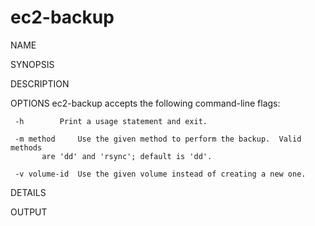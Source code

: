 # ec2-backup

NAME

SYNOPSIS

DESCRIPTION

OPTIONS
  ec2-backup accepts the following command-line flags:

     -h 	   Print a usage statement and exit.

     -m method	   Use the given method to perform the backup.	Valid methods
		   are 'dd' and 'rsync'; default is 'dd'.

     -v volume-id  Use the given volume instead of creating a new one.
DETAILS

OUTPUT
